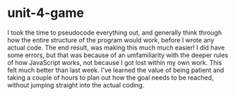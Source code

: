 # unit-4-game
I took the time to pseudocode everything out, and generally think through how the entire structure of the program would work, before I wrote any actual code. The end result, was making this much much easier! I did have some errors, but that was because of an umfamiliarity with the deeper rules of how JavaScript works, not because I got lost within my own work. This felt much better than last week. I've learned the value of being patient and taking a couple of hours to plan out how the goal needs to be reached, without jumping straight into the actual coding.
